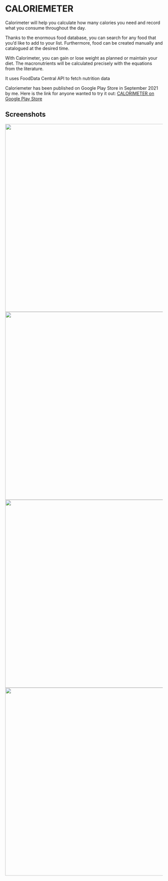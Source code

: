 # CALORIEMETER

Calorimeter will help you calculate how many calories you need and record what you consume throughout the day.

Thanks to the enormous food database, you can search for any food that you’d like to add to your list. Furthermore, food can be created manually and catalogued at the desired time.

With Calorimeter, you can gain or lose weight as planned or maintain your diet. The macronutrients will be calculated precisely with the equations from the literature.

It uses FoodData Central API to fetch nutrition data

Caloriemeter has been published on Google Play Store in September 2021 by me.
Here is the link for anyone wanted to try it out:
[CALORIMETER on Google Play Store](https://play.google.com/store/apps/details?id=com.erkingonultas.CALORIMETER "CALORIMETER on Google Play Store")


## Screenshots
<img src="https://play-lh.googleusercontent.com/wHiZJhlfszbV6aSl1iQI8eaehST47nB5H7058kHnOqCedCp--GdK1UISETsK7Sj8iB0k=w1067-h959-rw" width="600" >
<img src="https://play-lh.googleusercontent.com/dkV6q1noQrl6FCHIVhzdGndD6CwlqRScfvE7vG2aBSTyJ39LbgaVSq1ftVQ14suOZrWg=w1067-h959-rw" width="600" >
<img src="https://play-lh.googleusercontent.com/7N90r48DWoPTSTBRUiM3Wf68fKtKKPVKQafYJWsRikLKZkGsZh7TXyB7UGh3NF8zhZM=w1067-h959-rw" width="600" >
<img src="https://play-lh.googleusercontent.com/LddPZyV-7BmeHchYRi4-gKfszzfWdQYSCHhqkp7P9eJoVGjkMk5cVUWcc-FvZBrjvwE=w1067-h959-rw" width="600" >


